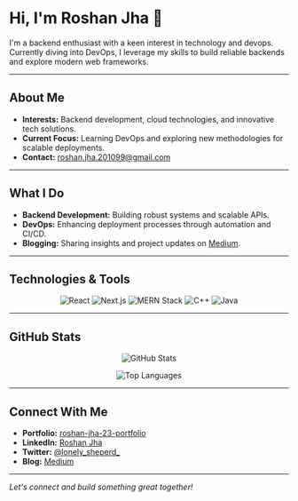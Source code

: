 <!-- Banner (optional) -->


# Hi, I'm Roshan Jha 👋

I'm a backend enthusiast with a keen interest in technology and devops. Currently diving into DevOps, I leverage my skills to build reliable backends and explore modern web frameworks.

---

## About Me

- **Interests:** Backend development, cloud technologies, and innovative tech solutions.
- **Current Focus:** Learning DevOps and exploring new methodologies for scalable deployments.
- **Contact:** [roshan.jha.201099@gmail.com](mailto:roshan.jha.201099@gmail.com)

---

## What I Do

- **Backend Development:** Building robust systems and scalable APIs.
- **DevOps:** Enhancing deployment processes through automation and CI/CD.
- **Blogging:** Sharing insights and project updates on [Medium](https://medium.com/@Roshan-jha).

---

## Technologies & Tools

<div align="center">
  <!-- React -->
  <img src="https://img.shields.io/badge/React-20232A?style=for-the-badge&logo=react&logoColor=61DAFB" alt="React">
  <!-- Next.js -->
  <img src="https://img.shields.io/badge/Next.js-000000?style=for-the-badge&logo=next.js&logoColor=white" alt="Next.js">
  <!-- MERN Stack -->
  <img src="https://img.shields.io/badge/MERN-4CAF50?style=for-the-badge" alt="MERN Stack">
  <!-- C++ -->
  <img src="https://img.shields.io/badge/C++-00599C?style=for-the-badge&logo=cplusplus&logoColor=white" alt="C++">
  <!-- Java -->
  <img src="https://img.shields.io/badge/Java-007396?style=for-the-badge&logo=java&logoColor=white" alt="Java">
</div>

---

## GitHub Stats

<p align="center">
  <img src="https://github-readme-stats.vercel.app/api?username=roshan-jha-23&show_icons=true&theme=radical" alt="GitHub Stats">
</p>

<p align="center">
  <img src="https://github-readme-stats.vercel.app/api/top-langs/?username=roshan-jha-23&layout=compact&theme=radical" alt="Top Languages">
</p>

---

## Connect With Me

- **Portfolio:** [roshan-jha-23-portfolio](https://roshan-jha-23-portfolio.vercel.app/)
- **LinkedIn:** [Roshan Jha](https://www.linkedin.com/in/roshan-jha-20m10/)
- **Twitter:** [@lonely_sheperd_](https://twitter.com/lonely_sheperd_)
- **Blog:** [Medium](https://medium.com/@Roshan-jha)

---

*Let's connect and build something great together!*
